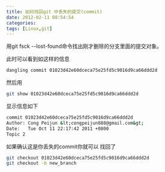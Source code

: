 ```yaml
---
title: 如何找回git 中丢失的提交(commit)
date: 2012-02-11 08:54:54
categories: 
tags: [Linux,git]
---
```

用git fsck --lost-found命令找出刚才删除的分支里面的提交对象。

此时可以看到如这样的信息

```bash
dangling commit 01023d42e60dceca75e25fd5c9016d9ca66ddd2d
```

然后用

```bash
git show 01023d42e60dceca75e25fd5c9016d9ca66ddd2d
```

显示信息如下

```bash
commit 01023d42e60dceca75e25fd5c9016d9ca66ddd2d
Author: Cong Peijun &lt;congpeijun888@gmail.com&gt;
Date:   Tue Oct 11 22:17:42 2011 +0800
Topic 2
```

如果确认这是你丢失的commit你就可以 找回了

```bash
git checkout 01023d42e60dceca75e25fd5c9016d9ca66ddd2d
git checkout -b new_branch

```